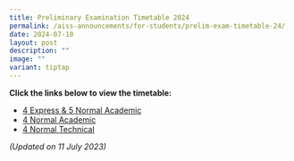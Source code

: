 ```yaml
---
title: Preliminary Examination Timetable 2024
permalink: /aiss-announcements/for-students/prelim-exam-timetable-24/
date: 2024-07-10
layout: post
description: ""
image: ""
variant: tiptap
---
```

**Click the links below to view the timetable:**

* [4 Express & 5 Normal Academic](/files/Documents/Exam/Prelim/4e5n%20prelim%20(7th%20july).pdf) 
* [4 Normal Academic](/files/Documents/Exam/Prelim/2023%20prelims%20timetable%20(4na).pdf)
* [4 Normal Technical](/files/Documents/Exam/Prelim/2023%20prelims%20timetable%20(4nt).pdf)


*(Updated on 11 July 2023)*